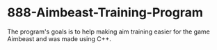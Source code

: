 # 888-Aimbeast-Training-Program
The program's goals is to help making aim training easier for the game Aimbeast and was made using C++.
